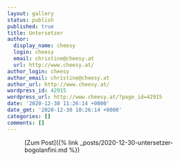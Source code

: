 ```yaml
---
layout: gallery
status: publish
published: true
title: Untersetzer
author:
  display_name: cheesy
  login: cheesy
  email: christine@cheesy.at
  url: http://www.cheesy.at/
author_login: cheesy
author_email: christine@cheesy.at
author_url: http://www.cheesy.at/
wordpress_id: 42915
wordpress_url: http://www.cheesy.at/?page_id=42915
date: '2020-12-30 11:26:14 +0000'
date_gmt: '2020-12-30 10:26:14 +0000'
categories: []
comments: []
---
```

<!-- wp:core-embed/wordpress {"url":"http://www.cheesy.at/2020/12/untersetzer-bogolanfini/","type":"rich","providerNameSlug":"cheesy-at","className":""} -->
<figure class="wp-block-embed-wordpress wp-block-embed is-type-rich is-provider-cheesy-at">
<div class="wp-block-embed__wrapper">
[Zum Post]({% link _posts/2020-12-30-untersetzer-bogolanfini.md %})
</div>
</figure>
<!-- /wp:core-embed/wordpress -->
<!-- wp:paragraph --><!-- /wp:paragraph -->
